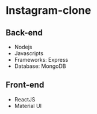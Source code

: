 # Instagram-clone

## Back-end

- Nodejs
- Javascripts
- Frameworks: Express
- Database: MongoDB

## Front-end

- ReactJS
- Material UI